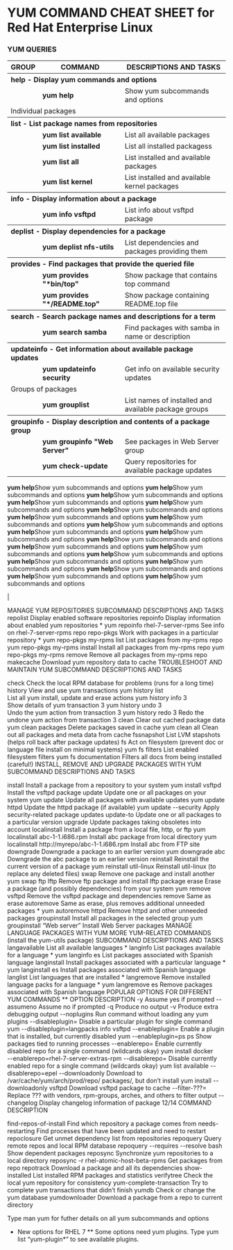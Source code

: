 # YUM COMMAND CHEAT SHEET for Red Hat Enterprise Linux  

### YUM QUERIES  

<table>
  <tr><th>GROUP</th><th>COMMAND</th><th>DESCRIPTIONS AND TASKS</th></tr>  
  <tr><th colspan = 3; align = "left"> help - Display yum commands and options</tr></tr>
  <tr><td></td><td><b>yum help</b></td><td>Show yum subcommands and options</td></tr>
  <tr><td colspan = 3>Individual packages</td></tr>
  <tr><th colspan = 3; align = "left"> list - List package names from repositories</tr></tr>
  <tr><td></td><td><b>yum list available</b></td><td>List all available packages</td></tr>
  <tr><td></td><td><b>yum list installed</b></td><td>List all installed packagess</td></tr>
  <tr><td></td><td><b>yum list all</b></td><td>List installed and available packages</td></tr>
  <tr><td></td><td><b>yum list kernel</b></td><td>List installed and available kernel packages</td></tr>
  <tr><th colspan = 3; align = "left"> info - Display information about a package</tr></tr>	
  <tr><td></td><td><b>yum info vsftpd</b></td><td>List info about vsftpd package</td></tr>
  <tr><th colspan = 3; align = "left"> deplist - Display dependencies for a package</tr></tr>	
  <tr><td></td><td><b>yum deplist nfs-utils</b></td><td>List dependencies and packages providing them</td></tr>
  <tr><th colspan = 3; align = "left"> provides - Find packages that provide the queried file</tr></tr>	
  <tr><td></td><td><b>yum provides "*bin/top"</b></td><td>Show package that contains top command</td></tr>
  <tr><td></td><td><b>yum provides "*/README.top"</b></td><td>Show package containing README.top file</td></tr>
  <tr><th colspan = 3; align = "left"> search - Search package names and descriptions for a term</tr></tr>	
  <tr><td></td><td><b>yum search samba</b></td><td>Find packages with samba in name or description</td></tr>
  <tr><th colspan = 3; align = "left"> updateinfo - Get information about available package updates</tr></tr>	
  <tr><td></td><td><b>yum updateinfo security</b></td><td>Get info on available security updates</td></tr>
  <tr><td colspan = 3>Groups of packages</td></tr>
  <tr><td></td><td><b>yum grouplist</b></td><td>List names of installed and available package groups</td></tr>	
  <tr><th colspan = 3; align = "left"> groupinfo - Display description and contents of a package group</tr></tr>	
  <tr><td></td><td><b>yum groupinfo "Web Server"</b></td><td>See packages in Web Server group</td></tr> 
  <tr><td></td><td><b>yum check-update</b></td><td>Query repositories for available package updates</td></tr>
</table>


 <tr><td></td><td><b>yum help</b></td><td>Show yum subcommands and options</td></tr>
 <tr><td></td><td><b>yum help</b></td><td>Show yum subcommands and options</td></tr>
 <tr><td></td><td><b>yum help</b></td><td>Show yum subcommands and options</td></tr>
 <tr><td></td><td><b>yum help</b></td><td>Show yum subcommands and options</td></tr>
 <tr><td></td><td><b>yum help</b></td><td>Show yum subcommands and options</td></tr>
 <tr><td></td><td><b>yum help</b></td><td>Show yum subcommands and options</td></tr>
 <tr><td></td><td><b>yum help</b></td><td>Show yum subcommands and options</td></tr>
 <tr><td></td><td><b>yum help</b></td><td>Show yum subcommands and options</td></tr>
 <tr><td></td><td><b>yum help</b></td><td>Show yum subcommands and options</td></tr>
 <tr><td></td><td><b>yum help</b></td><td>Show yum subcommands and options</td></tr>
 <tr><td></td><td><b>yum help</b></td><td>Show yum subcommands and options</td></tr>
 <tr><td></td><td><b>yum help</b></td><td>Show yum subcommands and options</td></tr>
 <tr><td></td><td><b>yum help</b></td><td>Show yum subcommands and options</td></tr>
 <tr><td></td><td><b>yum help</b></td><td>Show yum subcommands and options</td></tr>
 <tr><td></td><td><b>yum help</b></td><td>Show yum subcommands and options</td></tr>
 <tr><td></td><td><b>yum help</b></td><td>Show yum subcommands and options</td></tr>
 <tr><td></td><td><b>yum help</b></td><td>Show yum subcommands and options</td></tr>
 <tr><td></td><td><b>yum help</b></td><td>Show yum subcommands and options</td></tr>
 <tr><td></td><td><b>yum help</b></td><td>Show yum subcommands and options</td></tr>
 <tr><td></td><td><b>yum help</b></td><td>Show yum subcommands and options</td></tr>

</table>  


| 	


MANAGE YUM REPOSITORIES
SUBCOMMAND	DESCRIPTIONS AND TASKS
repolist	Display enabled software repositories
repoinfo Display information about enabled yum repositories *
yum repoinfo rhel-7-server-rpms See info on rhel-7-server-rpms repo
repo-pkgs	Work with packages in a particular repository *
yum repo-pkgs my-rpms list  List packages from my-rpms repo
yum repo-pkgs my-rpms install Install all packages from my-rpms repo
yum repo-pkgs my-rpms remove  Remove all packages from my-rpms repo
makecache Download yum repository data to cache
TROUBLESHOOT AND MAINTAIN YUM
SUBCOMMAND	DESCRIPTIONS AND TASKS
 
check Check the local RPM database for problems (runs for a long time)
history	View and use yum transactions
yum history list  
List all yum install, update and erase actions
yum history info 3  
Show details of yum transaction 3
yum history undo 3  
Undo the yum action from transaction 3
yum history redo 3 
Redo the undone yum action from transaction 3
clean Clear out cached package data
yum clean packages 
Delete packages saved in cache
yum clean all 
Clean out all packages and meta data from cache
fssnapshot	List LVM stapshots (helps roll back after package updates)
fs Act on filesystem (prevent doc or language file install on minimal systems)
yum fs filters 
List enabled filesystem filters
yum fs documentation 
Filters all docs from being installed (careful!)
INSTALL, REMOVE AND UPGRADE PACKAGES WITH YUM
SUBCOMMAND	DESCRIPTIONS AND TASKS
 
install Install a package from a repository to your system
yum install vsftpd 
Install the vsftpd package
update	Update one or all packages on your system
yum update 
Update all packages with available updates
yum update httpd 
Update the httpd package (if available)
yum update --security 
Apply security-related package updates
update-to Update one or all packages to a particular version
upgrade	Update packages taking obsoletes into account
localinstall	Install a package from a local file, http, or ftp
yum localinstall abc-1-1.i686.rpm Install abc package from local directory
yum localinstall http://myrepo/abc-1-1.i686.rpm Install abc from FTP site
downgrade	Downgrade a package to an earlier version
yum downgrade abc 
Downgrade the abc package to an earlier version
reinstall	Reinstall the current version of a package
yum reinstall util-linux 
Reinstall util-linux (to replace any deleted files)
swap	Remove one package and install another
yum swap ftp lftp 
Remove ftp package and install lftp package
erase	Erase a package (and possibly dependencies) from your system
yum remove vsftpd 
Remove the vsftpd package and dependencies
remove	Same as erase
autoremove 	Same as erase, plus removes additional unneeded packages *
yum autoremove httpd 
Remove httpd and other unneeded packages
groupinstall 	Install all packages in the selected group
yum groupinstall “Web server” Install Web Server packages
MANAGE LANGUAGE PACKAGES WITH YUM		MORE YUM-RELATED COMMANDS (install the yum-utils package)
	SUBCOMMAND	DESCRIPTIONS AND TASKS
langavailable List all available languages *
langinfo List packages available for a language *
yum langinfo es 
List packages associated with Spanish language
langinstall Install packages associated with a particular 
language *
yum langinstall es 
Install packages associated with Spanish language
langlist List languages that are installed *
langremove Remove installed language packs for a language *
yum langremove es 
Remove packages associated with Spanish language
POPULAR OPTIONS FOR DIFFERENT YUM COMMANDS **
OPTION	DESCRIPTION
-y	Assume yes if prompted
--assumeno 	Assume no if prompted
-q 	Produce no output
-v 	Produce extra debugging output
--noplugins 	Run command without loading any yum plugins
--disableplugin= Disable a particular plugin for single command
yum --disableplugin=langpacks info vsftpd
--enableplugin= Enable a plugin that is installed, but currently disabled
yum --enableplugin=ps ps 
Show packages tied to running processes
--enablerepo= Enable currently disabled repo for a single command (wildcards okay) yum install docker \
  --enablerepo=rhel-7-server-extras-rpm
--disablerepo= Disable currently enabled repo for a single command (wildcards okay)
yum list available --disablerepo=epel
--downloadonly Download to /var/cache/yum/arch/prod/repo/ packages/, but don’t install
yum install --downloadonly vsftpd Download vsftpd package to cache
--filter-???= Replace ??? with vendors, rpm-groups, arches, and others to filter output
--changelog Display changelog information of package
12/14
	COMMAND	DESCRIPTION
 
find-repos-of-install Find which repository a package comes from
needs-restarting	Find processes that have been updated and need to restart
repoclosure Get unmet dependency list from repositories
repoquery	Query remote repos and local RPM database
repoquery --requires --resolve bash 
Show dependent packages
reposync Synchronize yum repositories to a local directory
reposync -r rhel-atomic-host-beta-rpms Get packages from repo
repotrack	Download a package and all its dependencies
show-installed	List installed RPM packages and statistics
verifytree	Check the local yum repository for consistency
yum-complete-transaction	Try to complete yum transactions that didn’t finish
yumdb	Check or change the yum database
yumdownloader Download  a package from a repo to current directory
 
Type man yum for futher details on all yum subcommands and options
* 	New options for RHEL 7
** Some options need yum plugins. Type yum list “yum-plugin*” to see available plugins.

</table>
